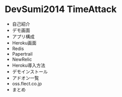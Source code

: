 DevSumi2014 TimeAttack
=====================================

- 自己紹介
- デモ画面
- アプリ構成
- Heroku画面
- Redis
- Papertrail
- NewRelic
- Heroku導入方法
- デモインストール
- アドオン一覧
- oss.flect.co.jp
- まとめ
